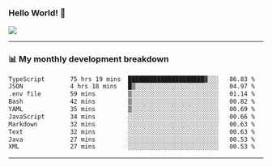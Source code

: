 ### Hello World! 👋

<a>
  <img align="center" src="https://github-readme-stats.vercel.app/api?username=megatunger&count_private=true&include_all_commits=true&bg_color=30,56CCF2,2F80ED&title_color=fff&text_color=fff" />
</a>

------
### 📊 My monthly development breakdown

<!--START_SECTION:waka-->

```txt
TypeScript       75 hrs 19 mins  █████████████████████▓░░░   86.83 %
JSON             4 hrs 18 mins   █▒░░░░░░░░░░░░░░░░░░░░░░░   04.97 %
.env file        59 mins         ▒░░░░░░░░░░░░░░░░░░░░░░░░   01.14 %
Bash             42 mins         ▒░░░░░░░░░░░░░░░░░░░░░░░░   00.82 %
YAML             35 mins         ▒░░░░░░░░░░░░░░░░░░░░░░░░   00.69 %
JavaScript       34 mins         ░░░░░░░░░░░░░░░░░░░░░░░░░   00.66 %
Markdown         32 mins         ░░░░░░░░░░░░░░░░░░░░░░░░░   00.63 %
Text             32 mins         ░░░░░░░░░░░░░░░░░░░░░░░░░   00.63 %
Java             27 mins         ░░░░░░░░░░░░░░░░░░░░░░░░░   00.53 %
XML              27 mins         ░░░░░░░░░░░░░░░░░░░░░░░░░   00.53 %
```

<!--END_SECTION:waka-->

------
